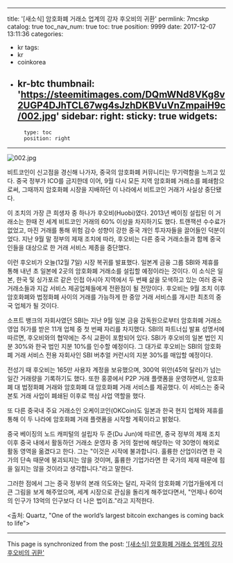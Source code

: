 
---
title: '[새소식]  암호화폐 거래소 업계의 강자 후오비의 귀환'
permlink: 7mcskp
catalog: true
toc_nav_num: true
toc: true
position: 9999
date: 2017-12-07 13:11:36
categories:
- kr
tags:
- kr
- coinkorea
- kr-btc
thumbnail: 'https://steemitimages.com/DQmWNd8VKg8v2UGP4DJhTCL67wg4sJzhDKBVuVnZmpaiH9c/002.jpg'
sidebar:
    right:
        sticky: true
widgets:
    -
        type: toc
        position: right
---


![002.jpg](https://steemitimages.com/DQmWNd8VKg8v2UGP4DJhTCL67wg4sJzhDKBVuVnZmpaiH9c/002.jpg)  

  
비트코인이 신고점을 경신해 나가자, 중국의 암호화폐 커뮤니티는 무기력함을 느끼고 있다. 중국 정부가 ICO를 금지한데 이어, 9월 다시 모든 지역 암호화폐 거래소를 폐쇄함으로써, 그때까지 암호화폐 시장을 지배하던 이 나라에서 비트코인 거래가 사실상 중단됐다.
  
이 조치의 가장 큰 희생자 중 하나가 후오비(Huobi)였다. 2013년 베이징 설립된 이 거래소는 한때 전 세계 비트코인 거래의 60% 이상을 차지하기도 했다. 트랜잭션 수수료가 없었고, 마진 거래를 통해 위험 감수 성향이 강한 중국 개인 투자자들을 끌어들인 덕분이었다. 지난 9월 말 정부의 제재 조치에 따라, 후오비는 다른 중국 거래소들과 함께 중국인들을 대상으로 한 거래 서비스 제종을 중단했다. 
  
이런 후오비가 오늘(12월 7일) 시장 복귀를 발표했다. 일본계 금융 그룹 SBI와 제휴를 통해 내년 초 일본에 2곳의 암호화폐 거래소를 설립할 예정이라는 것이다. 이 소식은 일본, 한국 및 싱가포르 같은 인접 아시아 지역에서 두 번째 삶을 모색하고 있는 여러 중국 거래소들과 지갑 서비스 제공업체들에게 전환점이 될 전망이다. 후오비는 9월 조치 이후 암호화폐와 법정화폐 사이의 거래를 가능하게 한 중앙 거래 서비스를 개시한 최초의 중국 업체가 될 것이다. 
  
소프트 뱅크의 자회사였던 SBI는 지난 9월 일본 금융 감독원으로부터 암호화폐 거래소 영업 허가를 받은 11개 업체 중 첫 번째 자리를 차지했다. SBI의 파트너십 발표 성명서에 따르면, 후오비와의 협약에는 주식 교환이 포함되어 있다. SBI가 후오비의 일본 법인 지분 30%와 한국 법인 지분 10%를 인수할 예정이다. 그 대가로 후오비는 SBI의 암호화폐 거래 서비스 전용 자회사인 SBI 버추얼 커런시의 지분 30%를 매입할 예정이다.
  
전성기 때 후오비는 165만 사용자 계정을 보유했으며, 300억 위안(45억 달러)가 넘는 일간 거래량을 기록하기도 했다. 또한 홍콩에서 P2P 거래 플랫폼을 운영하면서, 암호화폐 대 법정화폐 거래와 암호화폐 대 암호화폐 거래 서비스를 제공했다. 이 서비스는 중국 본토 거래 사업이 폐쇄된 이후로 핵심 사업 역할을 했다. 
  
또 다른 중국내 주요 거래소인 오케이코인(OKCoin)도 일본과 한국 현지 업체와 제휴를 통해 이 두 나라에 암호화폐 거래 플랫폼을 시작할 계획이라고 밝혔다. 
  
중국 베이징의 노드 캐피털의 설립자 두 준(Du Jun)에 따르면, 중국 정부의 제재 조치 이후 중국 내에서 활동하던 거래소 운영자 중 거의 절반에 해당하는 약 30명이 해외로 활동 영역을 옮겼다고 한다. 그는 "이것은 시작에 불과합니다. 훌륭한 산업이라면 한 국가의 단속 때문에 붕괴되지는 않을 것이며, 훌륭한 기업가라면 한 국가의 제재 때문에 힘을 잃지는 않을 것이라고 생각합니다."라고 말한다. 
  
그러한 점에서 그는 중국 정부의 본래 의도와는 달리, 자국의 암호화폐 기업가들에게 더 큰 그림을 보게 해주었으며, 세계 시장으로 관심을 돌리게 해주었다면서, "언제나 60억의 인구가 13억의 인구보다 더 나은 법이죠."라고 지적한다. 
  
<출처: Quartz, "One of the world’s largest bitcoin exchanges is coming back to life">

- - -

This page is synchronized from the post: ['[새소식]  암호화폐 거래소 업계의 강자 후오비의 귀환'](https://steemit.com/@pius.pius/7mcskp)
